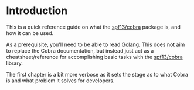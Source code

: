 # Introduction

This is a quick reference guide on what the [spf13/cobra](cobra.dev) package is,
and how it can be used.

As a prerequisite, you'll need to be able to read [Golang](go.dev). This does
not aim to replace the Cobra documentation, but instead just act as a
cheatsheet/reference for accomplishing basic tasks with the
[spf13/cobra](cobra.dev) library.

The first chapter is a bit more verbose as it sets the stage as to what Cobra is
and what problem it solves for developers.
